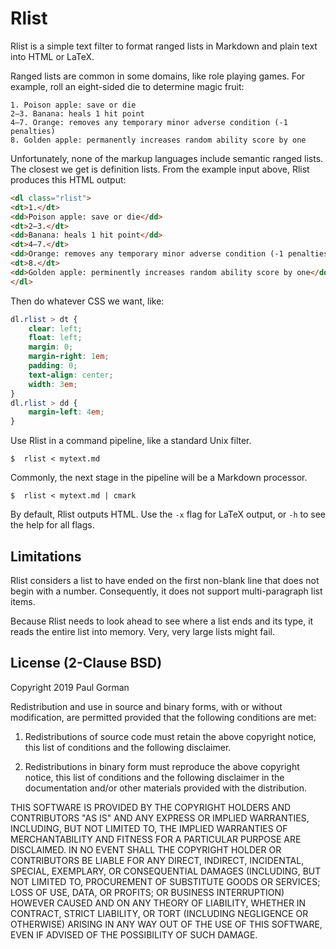 Rlist
========================================

Rlist is a simple text filter to format ranged lists in Markdown and plain text into HTML or LaTeX.

Ranged lists are common in some domains, like role playing games. For example, roll an eight-sided die to determine magic fruit:

```
1. Poison apple: save or die
2–3. Banana: heals 1 hit point
4–7. Orange: removes any temporary minor adverse condition (-1 penalties)
8. Golden apple: permanently increases random ability score by one
```

Unfortunately, none of the markup languages include semantic ranged lists.
The closest we get is definition lists.
From the example input above, Rlist produces this HTML output:

```html
<dl class="rlist">
<dt>1.</dt>
<dd>Poison apple: save or die</dd>
<dt>2–3.</dt>
<dd>Banana: heals 1 hit point</dd>
<dt>4–7.</dt>
<dd>Orange: removes any temporary minor adverse condition (-1 penalties)</dd>
<dt>8.</dt>
<dd>Golden apple: perminently increases random ability score by one</dd>
</dl>
```

Then do whatever CSS we want, like:

```css
dl.rlist > dt {
	clear: left;
	float: left;
	margin: 0;
	margin-right: 1em;
	padding: 0;
	text-align: center;
	width: 3em;
}
dl.rlist > dd {
	margin-left: 4em;
}
```

Use Rlist in a command pipeline, like a standard Unix filter.

```
$  rlist < mytext.md
```

Commonly, the next stage in the pipeline will be a Markdown processor.

```
$  rlist < mytext.md | cmark
```

By default, Rlist outputs HTML. Use the `-x` flag for LaTeX output, or `-h` to see the help for all flags.


Limitations
---------------------------------------

Rlist considers a list to have ended on the first non-blank line that does not begin with a number. Consequently, it does not support multi-paragraph list items.

Because Rlist needs to look ahead to see where a list ends and its type, it reads the entire list into memory. Very, very large lists might fail.


License (2-Clause BSD)
---------------------------------------

Copyright 2019 Paul Gorman

Redistribution and use in source and binary forms, with or without modification, are permitted provided that the following conditions are met:

1. Redistributions of source code must retain the above copyright notice, this list of conditions and the following disclaimer.

2. Redistributions in binary form must reproduce the above copyright notice, this list of conditions and the following disclaimer in the documentation and/or other materials provided with the distribution.

THIS SOFTWARE IS PROVIDED BY THE COPYRIGHT HOLDERS AND CONTRIBUTORS "AS IS" AND ANY EXPRESS OR IMPLIED WARRANTIES, INCLUDING, BUT NOT LIMITED TO, THE IMPLIED WARRANTIES OF MERCHANTABILITY AND FITNESS FOR A PARTICULAR PURPOSE ARE DISCLAIMED. IN NO EVENT SHALL THE COPYRIGHT HOLDER OR CONTRIBUTORS BE LIABLE FOR ANY DIRECT, INDIRECT, INCIDENTAL, SPECIAL, EXEMPLARY, OR CONSEQUENTIAL DAMAGES (INCLUDING, BUT NOT LIMITED TO, PROCUREMENT OF SUBSTITUTE GOODS OR SERVICES; LOSS OF USE, DATA, OR PROFITS; OR BUSINESS INTERRUPTION) HOWEVER CAUSED AND ON ANY THEORY OF LIABILITY, WHETHER IN CONTRACT, STRICT LIABILITY, OR TORT (INCLUDING NEGLIGENCE OR OTHERWISE) ARISING IN ANY WAY OUT OF THE USE OF THIS SOFTWARE, EVEN IF ADVISED OF THE POSSIBILITY OF SUCH DAMAGE.